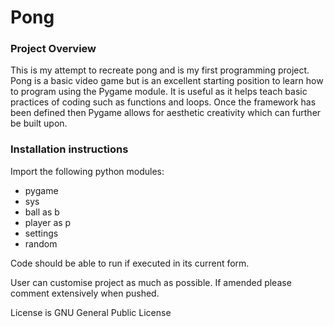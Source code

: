 # Pong 

### Project Overview
This is my attempt to recreate pong and is my first programming project. Pong is a basic video game but is an excellent
starting position to learn how to program using the Pygame module. It is useful as it helps teach basic practices of coding such as functions and 
loops. Once the framework has been defined then Pygame allows for aesthetic creativity which can further be built upon.


### Installation instructions
   
Import the following python modules:
- pygame
- sys
- ball as b
- player as p 
- settings
- random

Code should be able to run if executed in its current form.

User can customise project as much as possible. If amended please comment extensively when pushed.

License is GNU General Public License
